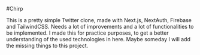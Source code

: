#Chirp

This is a pretty simple Twitter clone, made with Next.js, NextAuth, Firebase and TailwindCSS. Needs a lot of improvements and a lot of functionalities to be implemented. I made this for practice purposes, to get a better understanding of the used technologies in here. Maybe someday I will add the missing things to this project.